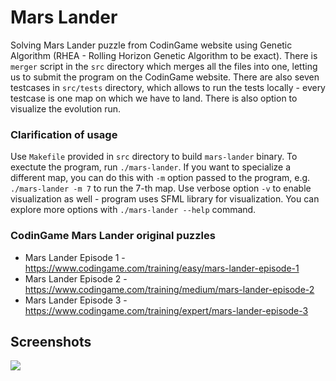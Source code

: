 # Mars Lander
Solving Mars Lander puzzle from CodinGame website using Genetic Algorithm (RHEA - Rolling Horizon Genetic Algorithm to be exact). There is `merger` script in the `src` directory which merges all the files into one, letting us to submit the program on the CodinGame website. There are also seven testcases in `src/tests` directory, which allows to run the tests locally - every testcase is one map on which we have to land. There is also option to visualize the evolution run.

### Clarification of usage
Use `Makefile` provided in `src` directory to build `mars-lander` binary. To exectute the program, run `./mars-lander`. If you want to specialize a different map, you can do this with `-m` option passed to the program, e.g. `./mars-lander -m 7` to run the 7-th map. Use verbose option `-v` to enable visualization as well - program uses SFML library for visualization. You can explore more options with `./mars-lander --help` command.

### CodinGame Mars Lander original puzzles
* Mars Lander Episode 1 - https://www.codingame.com/training/easy/mars-lander-episode-1
* Mars Lander Episode 2 - https://www.codingame.com/training/medium/mars-lander-episode-2
* Mars Lander Episode 3 - https://www.codingame.com/training/expert/mars-lander-episode-3

## Screenshots
![](doc/gifs/giffed.gif)
